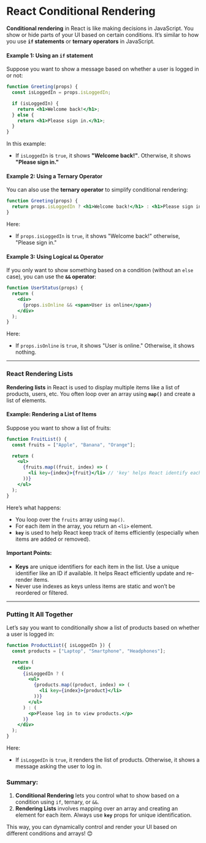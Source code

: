 # React Conditional Rendering

**Conditional rendering** in React is like making decisions in JavaScript. You show or hide parts of your UI based on certain conditions. It’s similar to how you use **`if` statements** or **ternary operators** in JavaScript.

#### Example 1: Using an `if` statement

Suppose you want to show a message based on whether a user is logged in or not:

```jsx
function Greeting(props) {
  const isLoggedIn = props.isLoggedIn;

  if (isLoggedIn) {
    return <h1>Welcome back!</h1>;
  } else {
    return <h1>Please sign in.</h1>;
  }
}
```

In this example:
- If `isLoggedIn` is `true`, it shows **"Welcome back!"**. Otherwise, it shows **"Please sign in."**

#### Example 2: Using a Ternary Operator

You can also use the **ternary operator** to simplify conditional rendering:

```jsx
function Greeting(props) {
  return props.isLoggedIn ? <h1>Welcome back!</h1> : <h1>Please sign in.</h1>;
}
```

Here:
- If `props.isLoggedIn` is `true`, it shows "Welcome back!" otherwise, "Please sign in."

#### Example 3: Using Logical `&&` Operator

If you only want to show something based on a condition (without an `else` case), you can use the **`&&` operator**:

```jsx
function UserStatus(props) {
  return (
    <div>
      {props.isOnline && <span>User is online</span>}
    </div>
  );
}
```

Here:
- If `props.isOnline` is `true`, it shows "User is online." Otherwise, it shows nothing.

---

### React Rendering Lists

**Rendering lists** in React is used to display multiple items like a list of products, users, etc. You often loop over an array using **`map()`** and create a list of elements.

#### Example: Rendering a List of Items

Suppose you want to show a list of fruits:

```jsx
function FruitList() {
  const fruits = ["Apple", "Banana", "Orange"];

  return (
    <ul>
      {fruits.map((fruit, index) => (
        <li key={index}>{fruit}</li> // 'key' helps React identify each item uniquely
      ))}
    </ul>
  );
}
```

Here’s what happens:
- You loop over the `fruits` array using `map()`.
- For each item in the array, you return an `<li>` element.
- **`key`** is used to help React keep track of items efficiently (especially when items are added or removed).

#### Important Points:

- **Keys** are unique identifiers for each item in the list. Use a unique identifier like an ID if available. It helps React efficiently update and re-render items.
- Never use indexes as keys unless items are static and won’t be reordered or filtered.

---

### Putting It All Together

Let’s say you want to conditionally show a list of products based on whether a user is logged in:

```jsx
function ProductList({ isLoggedIn }) {
  const products = ["Laptop", "Smartphone", "Headphones"];

  return (
    <div>
      {isLoggedIn ? (
        <ul>
          {products.map((product, index) => (
            <li key={index}>{product}</li>
          ))}
        </ul>
      ) : (
        <p>Please log in to view products.</p>
      )}
    </div>
  );
}
```

Here:
- If `isLoggedIn` is `true`, it renders the list of products. Otherwise, it shows a message asking the user to log in.

### Summary:

1. **Conditional Rendering** lets you control what to show based on a condition using `if`, ternary, or `&&`.
2. **Rendering Lists** involves mapping over an array and creating an element for each item. Always use **`key`** props for unique identification.

This way, you can dynamically control and render your UI based on different conditions and arrays! 😊
